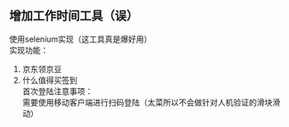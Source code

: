 增加工作时间工具（误）
--------
使用selenium实现（这工具真是爆好用）  
实现功能：  
1. 京东领京豆
2. 什么值得买签到   
首次登陆注意事项：  
需要使用移动客户端进行扫码登陆（太菜所以不会做针对人机验证的滑块滑动）